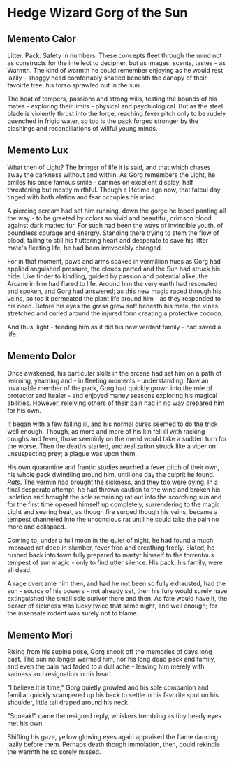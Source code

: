 # Hedge Wizard Gorg of the Sun

## Memento Calor

Litter. Pack. Safety in numbers. These concepts fleet through the mind not as constructs for the intellect to decipher, but as images, scents, tastes - as Warmth. The kind of warmth he could remember enjoying as he would rest lazily - shaggy head comfortably shaded beneath the canopy of their favoirte tree, his torso sprawled out in the sun. 

The heat of tempers, passions and strong wills, testing the bounds of his mates - exploring their limits - physical and psychiological. But as the steel blade is violently thrust into the forge, reaching fever pitch only to be rudely quenched in frigid water, so too is the pack forged stronger by the clashings and reconciliations of willful young minds.


## Memento Lux

What then of Light? The bringer of life it is said, and that which chases away the darkness without and within. As Gorg remembers the Light, he smiles his once famous smile - canines on excellent display, half threatening but mostly mirthful. Though a lifetime ago now, that fateul day tinged with both elation and fear occupies his mind. 

A piercing scream had set him running, down the gorge he loped panting all the way - to be greeted by colors so vivid and beautiful, crimson blood against dark matted fur. For such had been the ways of invincible youth, of boundless courage and energry. Standing there trying to stem the flow of blood, failing to still his fluttering heart and desperate to save his litter mate's fleeting life, he had been irrevocably changed.

For in that moment, paws and arms soaked in vermillion hues as Gorg had applied anguished pressure, the clouds parted and the Sun had struck his hide. Like tinder to kindling, guided by passion and potential alike, the Arcane in him had flared to life. Around him the very earth had resonated and spoken, and Gorg had answered; as this new magic raced through his veins, so too it permeated the plant life around him - as they responded to his need. Before his eyes the grass grew soft beneath his mate, the vines stretched and curled around the injured form creating a protective cocoon.

And thus, light - feeding him as it did his new verdant family - had saved a life.


## Memento Dolor

Once awakened, his particular skills in the arcane had set him on a path of learning, yearning and - in fleeting moments - understanding. Now an invaluable member of the pack, Gorg had quickly grown into the role of protector and healer - and enjoyed maney seasons exploring his magical abilities. However, releiving others of their pain had in no way prepared him for his own.

It began with a few falling ill, and his normal cures seemed to do the trick well enough. Though, as more and more of his kin fell ill with racking coughs and fever, those seeminly on the mend would take a sudden turn for the worse. Then the deaths started, and realization struck like a viper on unsuspecting prey; a plague was upon them.

His own quarantine and frantic studies reached a fever pitch of their own, his whole pack dwindling around him, until one day the culprit he found. _Rats_. The vermin had brought the sickness, and they too were dying. In a final desperate attempt, he had thrown caution to the wind and broken his isolation and brought the sole remaining rat out into the scorching sun and for the first time opened himself up completely, surrendering to the magic. Light and searing heat, as though fire surged though his veins, became a tempest channeled into the unconcious rat until he could take the pain no more and collapsed.

Coming to, under a full moon in the quiet of night, he had found a much improved rat deep in slumber, fever free and breathing freely. Elated, he rushed back into town fully prepared to martyr himself to the torrentous tempest of sun magic - only to find utter silence. His pack, his family, were all dead.

A rage overcame him then, and had he not been so fully exhausted, had the sun - source of his powers - not already set, then his fury would surely have extinguished the small sole surivor there and then. As fate would have it, the bearer of sickness was lucky twice that same night, and well enough; for the insensate rodent was surely not to blame.


## Memento Mori

Rising from his supine pose, Gorg shook off the memories of days long past. The sun no longer warmed him, nor his long dead pack and family, and even the pain had faded to a dull ache - leaving him merely with sadness and resignation in his heart.

"I believe it is time," Gorg quietly growled and his sole companion and familiar quickly scampered up his back to settle in his favorite spot on his shoulder, little tail draped around his neck.

"Squeak!" came the resigned reply, whiskers trembling as tiny beady eyes met his own.

Shifting his gaze, yellow glowing eyes again appraised the flame dancing lazily before them. Perhaps death though immolation, then, could rekindle the warmth he so sorely missed.